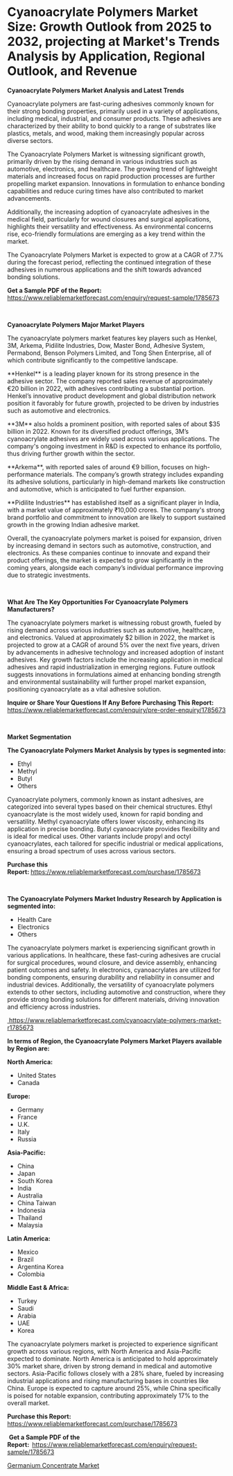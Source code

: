 <p><h1>Cyanoacrylate Polymers Market Size: Growth Outlook from 2025 to 2032, projecting at Market's Trends Analysis by Application, Regional Outlook, and Revenue</h1></p><p><strong>Cyanoacrylate Polymers Market Analysis and Latest Trends</strong></p>
<p><p>Cyanoacrylate polymers are fast-curing adhesives commonly known for their strong bonding properties, primarily used in a variety of applications, including medical, industrial, and consumer products. These adhesives are characterized by their ability to bond quickly to a range of substrates like plastics, metals, and wood, making them increasingly popular across diverse sectors.</p><p>The Cyanoacrylate Polymers Market is witnessing significant growth, primarily driven by the rising demand in various industries such as automotive, electronics, and healthcare. The growing trend of lightweight materials and increased focus on rapid production processes are further propelling market expansion. Innovations in formulation to enhance bonding capabilities and reduce curing times have also contributed to market advancements.</p><p>Additionally, the increasing adoption of cyanoacrylate adhesives in the medical field, particularly for wound closures and surgical applications, highlights their versatility and effectiveness. As environmental concerns rise, eco-friendly formulations are emerging as a key trend within the market.</p><p>The Cyanoacrylate Polymers Market is expected to grow at a CAGR of 7.7% during the forecast period, reflecting the continued integration of these adhesives in numerous applications and the shift towards advanced bonding solutions.</p></p>
<p><strong>Get a Sample PDF of the Report:&nbsp;</strong> <a href="https://www.reliablemarketforecast.com/enquiry/request-sample/1785673?utm_campaign=2721&utm_medium=2&utm_source=Github&utm_content=ia&utm_term=25032025&utm_id=cyanoacrylate-polymers">https://www.reliablemarketforecast.com/enquiry/request-sample/1785673</a></p>
<p>&nbsp;</p>
<p><strong>Cyanoacrylate Polymers Major Market Players</strong></p>
<p><p>The cyanoacrylate polymers market features key players such as Henkel, 3M, Arkema, Pidilite Industries, Dow, Master Bond, Adhesive System, Permabond, Benson Polymers Limited, and Tong Shen Enterprise, all of which contribute significantly to the competitive landscape.</p><p>**Henkel** is a leading player known for its strong presence in the adhesive sector. The company reported sales revenue of approximately €20 billion in 2022, with adhesives contributing a substantial portion. Henkel’s innovative product development and global distribution network position it favorably for future growth, projected to be driven by industries such as automotive and electronics.</p><p>**3M** also holds a prominent position, with reported sales of about $35 billion in 2022. Known for its diversified product offerings, 3M’s cyanoacrylate adhesives are widely used across various applications. The company's ongoing investment in R&D is expected to enhance its portfolio, thus driving further growth within the sector.</p><p>**Arkema**, with reported sales of around €9 billion, focuses on high-performance materials. The company’s growth strategy includes expanding its adhesive solutions, particularly in high-demand markets like construction and automotive, which is anticipated to fuel further expansion.</p><p>**Pidilite Industries** has established itself as a significant player in India, with a market value of approximately ₹10,000 crores. The company's strong brand portfolio and commitment to innovation are likely to support sustained growth in the growing Indian adhesive market.</p><p>Overall, the cyanoacrylate polymers market is poised for expansion, driven by increasing demand in sectors such as automotive, construction, and electronics. As these companies continue to innovate and expand their product offerings, the market is expected to grow significantly in the coming years, alongside each company’s individual performance improving due to strategic investments.</p></p>
<p>&nbsp;</p>
<p><strong>What Are The Key Opportunities For Cyanoacrylate Polymers Manufacturers?</strong></p>
<p><p>The cyanoacrylate polymers market is witnessing robust growth, fueled by rising demand across various industries such as automotive, healthcare, and electronics. Valued at approximately $2 billion in 2022, the market is projected to grow at a CAGR of around 5% over the next five years, driven by advancements in adhesive technology and increased adoption of instant adhesives. Key growth factors include the increasing application in medical adhesives and rapid industrialization in emerging regions. Future outlook suggests innovations in formulations aimed at enhancing bonding strength and environmental sustainability will further propel market expansion, positioning cyanoacrylate as a vital adhesive solution.</p></p>
<p><strong>Inquire or Share Your Questions If Any Before Purchasing This Report:</strong> <a href="https://www.reliablemarketforecast.com/enquiry/pre-order-enquiry/1785673?utm_campaign=2721&utm_medium=2&utm_source=Github&utm_content=ia&utm_term=25032025&utm_id=cyanoacrylate-polymers">https://www.reliablemarketforecast.com/enquiry/pre-order-enquiry/1785673</a></p>
<p>&nbsp;</p>
<p><strong>Market Segmentation</strong></p>
<p><strong>The Cyanoacrylate Polymers Market Analysis by types is segmented into:</strong></p>
<p><ul><li>Ethyl</li><li>Methyl</li><li>Butyl</li><li>Others</li></ul></p>
<p><p>Cyanoacrylate polymers, commonly known as instant adhesives, are categorized into several types based on their chemical structures. Ethyl cyanoacrylate is the most widely used, known for rapid bonding and versatility. Methyl cyanoacrylate offers lower viscosity, enhancing its application in precise bonding. Butyl cyanoacrylate provides flexibility and is ideal for medical uses. Other variants include propyl and octyl cyanoacrylates, each tailored for specific industrial or medical applications, ensuring a broad spectrum of uses across various sectors.</p></p>
<p><strong>Purchase this Report:&nbsp;</strong><a href="https://www.reliablemarketforecast.com/purchase/1785673?utm_campaign=2721&utm_medium=2&utm_source=Github&utm_content=ia&utm_term=25032025&utm_id=cyanoacrylate-polymers">https://www.reliablemarketforecast.com/purchase/1785673</a></p>
<p>&nbsp;</p>
<p><strong>The Cyanoacrylate Polymers Market Industry Research by Application is segmented into:</strong></p>
<p><ul><li>Health Care</li><li>Electronics</li><li>Others</li></ul></p>
<p><p>The cyanoacrylate polymers market is experiencing significant growth in various applications. In healthcare, these fast-curing adhesives are crucial for surgical procedures, wound closure, and device assembly, enhancing patient outcomes and safety. In electronics, cyanoacrylates are utilized for bonding components, ensuring durability and reliability in consumer and industrial devices. Additionally, the versatility of cyanoacrylate polymers extends to other sectors, including automotive and construction, where they provide strong bonding solutions for different materials, driving innovation and efficiency across industries.</p></p>
<p><a href="https://www.reliablemarketforecast.com/cyanoacrylate-polymers-market-r1785673?utm_campaign=2721&utm_medium=2&utm_source=Github&utm_content=ia&utm_term=25032025&utm_id=cyanoacrylate-polymers">&nbsp;https://www.reliablemarketforecast.com/cyanoacrylate-polymers-market-r1785673</a></p>
<p><strong>In terms of Region, the Cyanoacrylate Polymers Market Players available by Region are:</strong></p>
<p>
    <p> <strong> North America: </strong>
        <ul>
            <li>United States</li>
            <li>Canada</li>
        </ul>
        </p> 
    <p> <strong> Europe: </strong>
        <ul>
            <li>Germany</li>
            <li>France</li>
            <li>U.K.</li>
            <li>Italy</li>
            <li>Russia</li>
        </ul>
        </p> 
    <p> <strong> Asia-Pacific: </strong>
        <ul>
            <li>China</li>
            <li>Japan</li>
            <li>South Korea</li>
            <li>India</li>
            <li>Australia</li>
            <li>China Taiwan</li>
            <li>Indonesia</li>
            <li>Thailand</li>
            <li>Malaysia</li>
        </ul>
        </p> 
    <p> <strong> Latin America: </strong>
        <ul>
            <li>Mexico</li>
            <li>Brazil</li>
            <li>Argentina Korea</li>
            <li>Colombia</li>
        </ul>
        </p> 
    <p> <strong> Middle East & Africa: </strong>
        <ul>
            <li>Turkey</li>
            <li>Saudi</li>
            <li>Arabia</li>
            <li>UAE</li>
            <li>Korea</li>
        </ul>
    </p>
    </p>
<p><p>The cyanoacrylate polymers market is projected to experience significant growth across various regions, with North America and Asia-Pacific expected to dominate. North America is anticipated to hold approximately 30% market share, driven by strong demand in medical and automotive sectors. Asia-Pacific follows closely with a 28% share, fueled by increasing industrial applications and rising manufacturing bases in countries like China. Europe is expected to capture around 25%, while China specifically is poised for notable expansion, contributing approximately 17% to the overall market.</p></p>
<p><strong>Purchase this Report: </strong><a href="https://www.reliablemarketforecast.com/purchase/1785673?utm_campaign=2721&utm_medium=2&utm_source=Github&utm_content=ia&utm_term=25032025&utm_id=cyanoacrylate-polymers">https://www.reliablemarketforecast.com/purchase/1785673</a></p>
<p>&nbsp;<strong>Get a Sample PDF of the Report:&nbsp;&nbsp;</strong><a href="https://www.reliablemarketforecast.com/enquiry/request-sample/1785673?utm_campaign=2721&utm_medium=2&utm_source=Github&utm_content=ia&utm_term=25032025&utm_id=cyanoacrylate-polymers">https://www.reliablemarketforecast.com/enquiry/request-sample/1785673</a></p>
<p><strong></strong></p>
<p><p><a href="https://github.com/chaturberville8181/Market-Research-Report-List-1/blob/main/germanium-concentrate-market.md?utm_campaign=2721&utm_medium=2&utm_source=Github&utm_content=ia&utm_term=25032025&utm_id=cyanoacrylate-polymers">Germanium Concentrate Market</a></p></p>